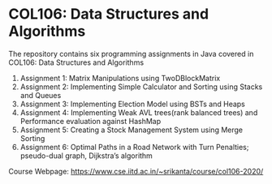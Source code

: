 # COL106: Data Structures and Algorithms
The repository contains six programming assignments in Java covered in COL106: Data Structures and Algorithms
1) Assignment 1: Matrix Manipulations using TwoDBlockMatrix
2) Assignment 2: Implementing Simple Calculator and Sorting using Stacks and Queues
3) Assignment 3: Implementing Election Model using BSTs and Heaps
4) Assignment 4: Implementing Weak AVL trees(rank balanced trees) and Performance evaluation against HashMap
5) Assignment 5: Creating a Stock Management System using Merge Sorting
6) Assignment 6: Optimal Paths in a Road Network with Turn Penalties; pseudo-dual graph, Dijkstra’s algorithm

Course Webpage: https://www.cse.iitd.ac.in/~srikanta/course/col106-2020/
